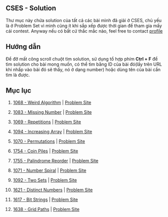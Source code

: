 ## CSES - Solution
Thư mục này chứa solution của tất cả các bài mình đã giải ở CSES, chủ yếu là ở Problem Set vì mình cũng ít khi sắp xếp được thời gian để tham gia mấy cái contest. Anyway nếu có bất cứ thắc mắc nào, feel free to contact [profile](https://nghoanglong.github.io/)

## Hướng dẫn

Để đỡ mất công scroll chuột tìm solution, sử dụng tổ hợp phím **Ctrl + F** để tìm solution cho bài mong muốn, có thể tìm bằng ID của bài đó(lấy trên URL khi nhấp vào bài đó sẽ thấy, nó ở dạng number) hoặc dùng tên của bài cần tìm là được.

## Mục lục

1. [1068 - Weird Algorithm](https://github.com/nghoanglong/CP-Solutions/tree/master/CSES/1068.cpp) | [Problem Site](https://cses.fi/problemset/task/1068/)

2. [1083 - Missing Number](https://github.com/nghoanglong/CP-Solutions/tree/master/CSES/1083.cpp) | [Problem Site](https://cses.fi/problemset/task/1083/)

3. [1069 - Repetitions](https://github.com/nghoanglong/CP-Solutions/tree/master/CSES/1069.cpp) | [Problem Site](https://cses.fi/problemset/task/1069/)

4. [1094 - Increasing Array](https://github.com/nghoanglong/CP-Solutions/tree/master/CSES/1094.cpp) | [Problem Site](https://cses.fi/problemset/task/1094/)

5. [1070 - Permutations](https://github.com/nghoanglong/CP-Solutions/tree/master/CSES/1070.cpp) | [Problem Site](https://cses.fi/problemset/task/1070/)

6. [1754 - Coin Piles](https://github.com/nghoanglong/CP-Solutions/tree/master/CSES/1754.cpp) | [Problem Site](https://cses.fi/problemset/task/1754/)

7. [1755 - Palindrome Reorder](https://github.com/nghoanglong/CP-Solutions/tree/master/CSES/1755.cpp) | [Problem Site](https://cses.fi/problemset/task/1755/)

8. [1071 - Number Spiral](https://github.com/nghoanglong/CP-Solutions/tree/master/CSES/1071.cpp) | [Problem Site](https://cses.fi/problemset/task/1071/)

9. [1092 - Two Sets](https://github.com/nghoanglong/CP-Solutions/tree/master/CSES/1092.cpp) | [Problem Site](https://cses.fi/problemset/task/1092/)

10. [1621 - Distinct Numbers](https://github.com/nghoanglong/CP-Solutions/tree/master/CSES/1621.cpp) | [Problem Site](https://cses.fi/problemset/task/1621/)

11. [1617 - Bit Strings](https://github.com/nghoanglong/CP-Solutions/tree/master/CSES/1617.cpp) | [Problem Site](https://cses.fi/problemset/task/1617/)

12. [1638 - Grid Paths](https://github.com/nghoanglong/CP-Solutions/tree/master/CSES/1638.cpp) | [Problem Site](https://cses.fi/problemset/task/1638/)
